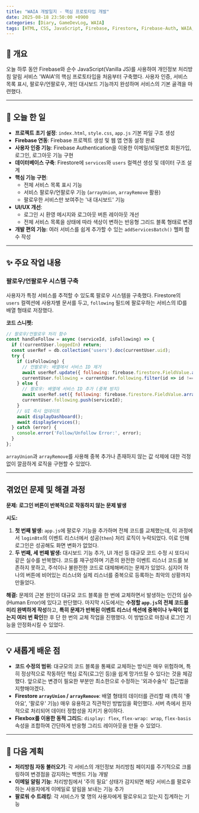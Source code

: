 ```yaml
---
title: "WAIA 개발일지 - 핵심 프로토타입 개발"
date: 2025-08-18 23:50:00 +0900
categories: [Diary, GameDevLog, WAIA]
tags: [HTML, CSS, JavaScript, Firebase, Firestore, Firebase-Auth, WAIA, GameDevLog]
---
```


## 👋 개요

오늘 하루 동안 Firebase와 순수 JavaScript(Vanilla JS)를 사용하여 개인정보 처리방침 알림 서비스 'WAIA'의 핵심 프로토타입을 처음부터 구축했다. 사용자 인증, 서비스 목록 표시, 팔로우/언팔로우, 개인 대시보드 기능까지 완성하며 서비스의 기본 골격을 마련했다.

---

## 📝 오늘 한 일

- **프로젝트 초기 설정**: `index.html`, `style.css`, `app.js` 기본 파일 구조 생성
- **Firebase 연동**: Firebase 프로젝트 생성 및 웹 앱 연동 설정 완료
- **사용자 인증 기능**: Firebase Authentication을 이용한 이메일/비밀번호 회원가입, 로그인, 로그아웃 기능 구현
- **데이터베이스 구축**: Firestore에 `services`와 `users` 컬렉션 생성 및 데이터 구조 설계
- **핵심 기능 구현**:
    - 전체 서비스 목록 표시 기능
    - 서비스 팔로우/언팔로우 기능 (`arrayUnion`, `arrayRemove` 활용)
    - 팔로우한 서비스만 보여주는 '내 대시보드' 기능
- **UI/UX 개선**:
    - 로그인 시 환영 메시지와 로그아웃 버튼 레이아웃 개선
    - 전체 서비스 목록을 상태에 따라 색상이 변하는 반응형 그리드 블록 형태로 변경
- **개발 편의 기능**: 여러 서비스를 쉽게 추가할 수 있는 `addServicesBatch()` 헬퍼 함수 작성

---

## ✨ 주요 작업 내용

### 팔로우/언팔로우 시스템 구축

사용자가 특정 서비스를 추적할 수 있도록 팔로우 시스템을 구축했다. Firestore의 `users` 컬렉션에 사용자별 문서를 두고, `following` 필드에 팔로우하는 서비스의 ID를 배열 형태로 저장했다.

**코드 스니펫:**
```javascript
// 팔로우/언팔로우 처리 함수
const handleFollow = async (serviceId, isFollowing) => {
  if (!currentUser.loggedIn) return;
  const userRef = db.collection('users').doc(currentUser.uid);
  try {
    if (isFollowing) {
      // 언팔로우: 배열에서 서비스 ID 제거
      await userRef.update({ following: firebase.firestore.FieldValue.arrayRemove(serviceId) });
      currentUser.following = currentUser.following.filter(id => id !== serviceId);
    } else {
      // 팔로우: 배열에 서비스 ID 추가 (중복 방지)
      await userRef.set({ following: firebase.firestore.FieldValue.arrayUnion(serviceId) }, { merge: true });
      currentUser.following.push(serviceId);
    }
    // UI 즉시 업데이트
    await displayDashboard();
    await displayServices();
  } catch (error) {
    console.error('Follow/Unfollow Error:', error);
  }
};
```
`arrayUnion`과 `arrayRemove`를 사용해 중복 추가나 존재하지 않는 값 삭제에 대한 걱정 없이 깔끔하게 로직을 구현할 수 있었다.

---

## 겪었던 문제 및 해결 과정

**문제:** **로그인 버튼이 반복적으로 작동하지 않는 문제 발생**

**시도:**
1.  **첫 번째 발생:** `app.js`에 팔로우 기능을 추가하며 전체 코드를 교체했는데, 이 과정에서 `loginBtn`의 이벤트 리스너에서 성공(`then`) 처리 로직이 누락되었다. 이로 인해 로그인은 성공해도 화면 변화가 없었다.
2.  **두 번째, 세 번째 발생:** 대시보드 기능 추가, UI 개선 등 대규모 코드 수정 시 또다시 같은 실수를 반복했다. 코드를 재구성하며 기존의 완전한 이벤트 리스너 코드를 보존하지 못하고, 주석이나 불완전한 코드로 대체해버리는 문제가 있었다. 심지어 하나의 버튼에 비어있는 리스너와 실제 리스너를 중복으로 등록하는 최악의 상황까지 만들었다.

**해결:**
문제의 근본 원인이 대규모 코드 블록을 한 번에 교체하면서 발생하는 인간의 실수(Human Error)에 있다고 판단했다. 마지막 시도에서는 **수정할 `app.js`의 전체 코드를 미리 완벽하게 작성**하고, **특히 문제가 반복된 이벤트 리스너 섹션에 중복이나 누락이 없는지 여러 번 확인**한 후 단 한 번의 교체 작업을 진행했다. 이 방법으로 마침내 로그인 기능을 안정화시킬 수 있었다.

---

## 💡 새롭게 배운 점

*   **코드 수정의 범위**: 대규모의 코드 블록을 통째로 교체하는 방식은 매우 위험하며, 특히 정상적으로 작동하던 핵심 로직(로그인 등)을 쉽게 망가뜨릴 수 있다는 것을 체감했다. 앞으로는 변경이 필요한 부분만 최소한으로 수정하는 '외과수술식' 접근법을 지향해야겠다.
*   **Firestore `arrayUnion` / `arrayRemove`**: 배열 형태의 데이터를 관리할 때 (특히 '좋아요', '팔로우' 기능) 매우 유용하고 직관적인 방법임을 확인했다. 서버 측에서 원자적으로 처리되어 데이터 정합성을 지키기 용이하다.
*   **Flexbox를 이용한 동적 그리드**: `display: flex`, `flex-wrap: wrap`, `flex-basis` 속성을 조합하여 간단하게 반응형 그리드 레이아웃을 만들 수 있었다.

---

## 🚀 다음 계획

- **처리방침 자동 불러오기**: 각 서비스의 개인정보 처리방침 페이지를 주기적으로 크롤링하여 변경점을 감지하는 백엔드 기능 개발
- **이메일 알림 기능**: 처리방침에서 '주의 필요' 상태가 감지되면 해당 서비스를 팔로우하는 사용자에게 이메일로 알림을 보내는 기능 추가
- **팔로워 수 트래킹**: 각 서비스가 몇 명의 사용자에게 팔로우되고 있는지 집계하는 기능
